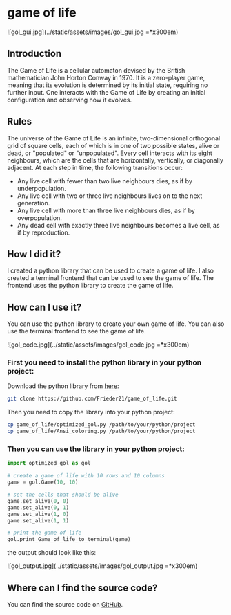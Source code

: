 # game of life

![gol_gui.jpg](../static/assets/images/gol_gui.jpg =*x300em)

## Introduction

The Game of Life is a cellular automaton devised by the British mathematician John Horton Conway in 1970. It is a zero-player game, meaning that its evolution is determined by its initial state, requiring no further input. One interacts with the Game of Life by creating an initial configuration and observing how it evolves.

## Rules

The universe of the Game of Life is an infinite, two-dimensional orthogonal grid of square cells, each of which is in one of two possible states, alive or dead, or "populated" or "unpopulated". Every cell interacts with its eight neighbours, which are the cells that are horizontally, vertically, or diagonally adjacent. At each step in time, the following transitions occur:

- Any live cell with fewer than two live neighbours dies, as if by underpopulation.
- Any live cell with two or three live neighbours lives on to the next generation.
- Any live cell with more than three live neighbours dies, as if by overpopulation.
- Any dead cell with exactly three live neighbours becomes a live cell, as if by reproduction.

## How I did it?

I created a python library that can be used to create a game of life. I also created a terminal frontend that can be used to see the game of life. The frontend uses the python library to create the game of life.

## How can I use it?

You can use the python library to create your own game of life. You can also use the terminal frontend to see the game of life.

![gol_code.jpg](../static/assets/images/gol_code.jpg =*x300em)

### First you need to install the python library in  your python project:

Download the python library from [here](https://github.com/Frieder21/game_of_life):
    
```bash
git clone https://github.com/Frieder21/game_of_life.git
```

Then you need to copy the library into your python project:

```bash
cp game_of_life/optimized_gol.py /path/to/your/python/project
cp game_of_life/Ansi_coloring.py /path/to/your/python/project
```

### Then you can use the library in your python project:

```python
import optimized_gol as gol

# create a game of life with 10 rows and 10 columns
game = gol.Game(10, 10)

# set the cells that should be alive
game.set_alive(0, 0)
game.set_alive(0, 1)
game.set_alive(1, 0)
game.set_alive(1, 1)

# print the game of life
gol.print_Game_of_life_to_terminal(game)
```

the output should look like this:

![gol_output.jpg](../static/assets/images/gol_output.jpg =*x300em)

## Where can I find the source code?

You can find the source code on [GitHub](https://github.com/Frieder21/game_of_life).

